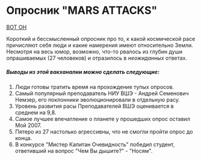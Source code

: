 # Опросник "MARS ATTACKS"
[ВОТ ОН](https://docs.google.com/forms/d/e/1FAIpQLSdeaFt7iTlWU1E-15JrCNXQBloniqGNny8F4Y0bnf3MQ8TO_g/viewform?usp=sf_link)

Короткий и бессмысленный опросник про то, к какой космической расе причисляют себя люди и какие намерения имеют относительно Земли. Несмотря на весь юмор, возможно, что-то рвалось из глубин души опрашиваемых (27 человеков) и отразилось в *неожиданных* ответах.

##### Выводы из этой вакханалии можно сделать следующие: 
1. Люди готовы тратить время на прохождение тупых опросов.
2. Самый популярный преподаватель НИУ ВШЭ - Андрей Семенович Немзер, его поклонники эволюционировали в отдельную расу.
3. Уровень развития расы Преподавателей ВШЭ оценивается в среднем на 9,8.
4. Самое лучшее впечатление о планете у прошедших опрос оставил Мой 2007.
5. Пятеро из 27 настолько агрессивны, что не смогли пройти опрос до конца.
6. В конкурсе "Мистер Капитан Очевидность" победил студент, ответивший на вопрос "Чем Вы дышите?" - "Носям".
